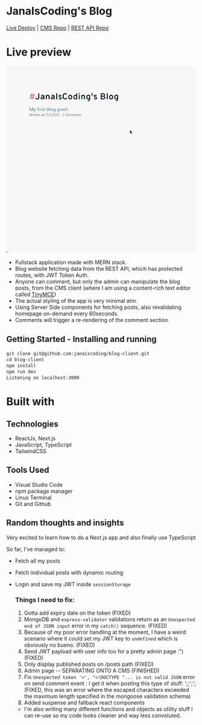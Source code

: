 # JanaIsCoding's Blog 

[Live Deploy](https://janaiscoding-blog.vercel.app/) | [CMS Repo](https://github.com/janaiscoding/blog-cms) | [REST API Repo](https://github.com/janaiscoding/blog-api)

# Live preview

![Live blog client preview](https://github.com/janaiscoding/blog-client/blob/main/public/blog-client-preview.gif)

- Fullstack application made with MERN stack.
- Blog website fetching data from the REST API, which has protected routes, with JWT Token Auth. 
- Anyone can comment, but only the admin can manipulate the blog posts, from the CMS client (where I am using a content-rich text editor called [TinyMCE](https://www.tiny.cloud/))
- The actual styling of the app is very minimal atm.
- Using Server Side components for fetching posts, also revalidating homepage on-demand every 60seconds. 
- Comments will trigger a re-rendering of the comment section. 


## Getting Started - Installing and running 
```
git clone git@github.com:janaiscoding/blog-client.git
cd blog-client
npm install 
npm run dev 
Listening on localhost:3000
```

# Built with

## Technologies 

- ReactJs, Next.js
- JavaScript, TypeScript
- TailwindCSS

## Tools Used

- Visual Studio Code
- npm package manager
- Linux Terminal
- Git and Github


## Random thoughts and insights

Very excited to learn how to do a Next.js app and also finally use TypeScript

So far, I've managed to:

- Fetch all my posts
- Fetch individual posts with dynamic routing
- Login and save my JWT inside `sessionStorage`

  ### Things I need to fix:

  1. Gotta add expiry date on the token (FIXED)
  2. MongoDB and `express-validator` validations return as an `Unexpected end of JSON input` error in my `catch()` sequence. (FIXED)
  3. Because of my poor error handling at the moment, I have a weird scenario where it could set my JWT key to `undefined` which is obviously no bueno. (FIXED)
  4. Send JWT payload with user info too for a pretty admin page :") (FIXED)
  5. Only display published posts on /posts path (FIXED)
  6. Admin page -- SEPARATING ONTO A CMS (FINISHED)
  7. Fix `Unexpected token '<', "<!DOCTYPE "... is not valid JSON` error on send comment event : I get it when posting this type of stuff: ';;';'; (FIXED, this was an error where the escaped characters exceeded the maximum length specified in the mongoose validation schema)
  8. Added suspense and fallback react components

  - I'm also writing many different functions and objects as utility stuff I can re-use so my code looks cleaner and way less convoluted.
